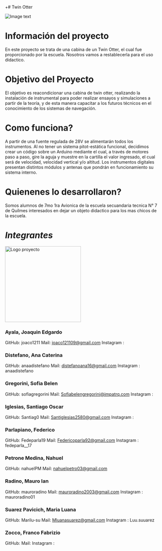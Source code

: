 +# Twin Otter

![Image text](Imagenes/WhatsApp%20Image%202022-10-03%20at%2014.07.01.jpeg)
</div>

# Información del proyecto
 En este proyecto se trata de una cabina de un Twin Otter, el cual fue proporcionado por la escuela. Nosotros vamos a restablecerla para el uso didactico.

# Objetivo del Proyecto

El objetivo es reacondicionar una cabina de twin otter, realizando la instalación de instrumental para poder realizar ensayos y simulaciones a partir de la teoría, y de esta manera capacitar a los futuros técnicos en el conocimiento de los sistemas de navegación.

# Como funciona?
A partir de una fuente regulada de 28V se alimentarán todos los instrumentos.
Al no tener un sistema pitot-estática funcional, decidimos crear un código sobre un Arduino mediante el cual, a través de motores paso a paso, gire la aguja y muestre en la cartilla el valor ingresado, el cual será de velocidad, velocidad vertical y/o altitud.
Los instrumentos digitales presentan distintos módulos y antenas que pondrán en funcionamiento su sistema interno.

# Quienenes lo desarrollaron?

Somos alumnos de 7mo 1ra Avionica de la escuela secuandaria tecnica N° 7 de Quilmes interesados en dejar un objeto didactico para los mas chicos de la escuela.

# *Integrantes*
<img src=¨¨ alt="Logo proyecto" width="250"/>
</div>

### Ayala, Joaquin Edgardo         
GitHub: joaco1211
Mail: joaco121109@gmail.com
Instagram :

### Distefano, Ana Caterina
GitHub: anaadistefano
Mail: distefanoana16@gmail.com
Instagram : anaadistefano

### Gregorini, Sofia Belen
GitHub: sofiagregorini
Mail: Sofiabelengregorini@impatrq.com
Instagram : 

### Iglesias, Santiago Oscar
GitHub: Santiag0
Mail: Santiglesias2580@gmail.com
Instagram : 

### Parlapiano, Federico
GitHub: Fedeparla19
Mail: Federicoparla92@gmail.com
Instagram : fedeparla__17

### Petrone Medina, Nahuel
GitHub: nahuelPM
Mail: nahuelpetro03@gmail.com

### Radino, Mauro Ian  
GitHub: mauroradino
Mail: mauroradino2003@gmail.com
Instagram : mauroradino01

### Suarez Pavicich, Maria Luana
GitHub: Marilu-su
Mail: Mluanasuarez@gmail.com
Instagram : Luu.suuarez

### Zocco, Franco Fabrizio         
GitHub: 
Mail: 
Instagram : 

